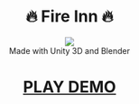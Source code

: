  <h1 align="center">🔥 Fire Inn 🔥</h1> 
  <p align="center">
  <img src="https://img.shields.io/badge/status-up-brightgreen.svg"><br>
  Made with Unity 3D and Blender<br/>
 <a href="http://fire-inn-game.s3-website-us-east-1.amazonaws.com"><h1 align="center">PLAY DEMO</1h><a>
  </p>
